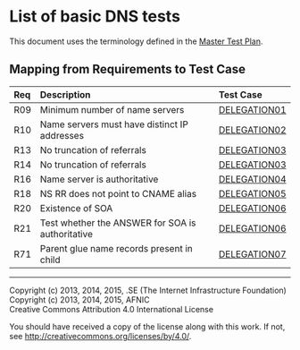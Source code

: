 # List of basic DNS tests

This document uses the terminology defined in the [Master Test Plan](../Master%20Test%20Plan.md).

## Mapping from Requirements to Test Case

|Req| Description                                          | Test Case                     |
|:--|:-----------------------------------------------------|:------------------------------|
|R09|Minimum number of name servers                        |[DELEGATION01](delegation01.md)|
|R10|Name servers must have distinct IP addresses          |[DELEGATION02](delegation02.md)|
|R13|No truncation of referrals                            |[DELEGATION03](delegation03.md)|
|R14|No truncation of referrals                            |[DELEGATION03](delegation03.md)|
|R16|Name server is authoritative                          |[DELEGATION04](delegation04.md)|
|R18|NS RR does not point to CNAME alias                   |[DELEGATION05](delegation05.md)|
|R20|Existence of SOA                                      |[DELEGATION06](delegation06.md)|
|R21|Test whether the ANSWER for SOA is authoritative      |[DELEGATION06](delegation06.md)|
|R71|Parent glue name records present in child             |[DELEGATION07](delegation07.md)|

-------

Copyright (c) 2013, 2014, 2015, .SE (The Internet Infrastructure Foundation)  
Copyright (c) 2013, 2014, 2015, AFNIC  
Creative Commons Attribution 4.0 International License

You should have received a copy of the license along with this
work.  If not, see <http://creativecommons.org/licenses/by/4.0/>.
